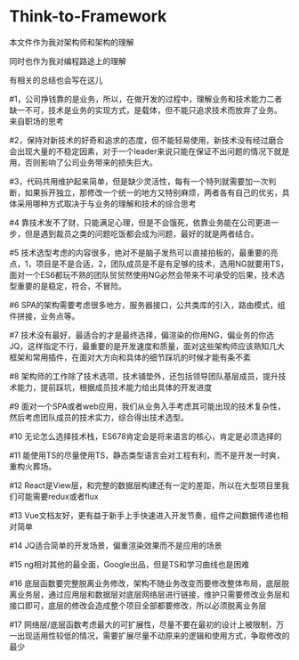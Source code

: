 # Think-to-Framework
本文件作为我对架构师和架构的理解

同时也作为我对编程路途上的理解

有相关的总结也会写在这儿

#1，公司挣钱靠的是业务，所以，在做开发的过程中，理解业务和技术能力二者缺一不可，技术是业务的实现方式，是载体，但不能只追求技术而放弃了业务。    来自职场的思考

#2，保持对新技术的好奇和追求的态度，但不能轻易使用，新技术没有经过磨合会出现大量的不稳定因素，对于一个leader来说只能在保证不出问题的情况下就是用，否则影响了公司业务带来的损失巨大。

#3，代码共用维护起来简单，但是缺少灵活性，每有一个特列就需要加一次判断，如果拆开独立，那修改一个统一的地方又特别麻烦，两者各有自己的优劣，具体采用哪种方式取决于与业务的理解和技术的综合思考

#4 靠技术发不了财，只能满足心理，但是不会饿死，依靠业务能在公司更进一步，但是遇到裁员之类的问题吃饭都会成为问题，最好的就是两者结合。

#5 技术选型考虑的内容很多，绝对不是脑子发热可以直接拍板的，最重要的亮点，1，项目是不是合适，2，团队成员是不是有足够的技术，选用NG就要用TS，面对一个ES6都玩不熟的团队贸贸然使用NG必然会带来不可承受的后果，技术选型重要的是稳定，符合，不冒险。

#6 SPA的架构需要考虑很多地方，服务器接口，公共类库的引入，路由模式，组件拼接，业务点等。

#7 技术没有最好，最适合的才是最终选择，偏渲染的你用NG，偏业务的你选JQ，这样指定不行，最重要的是开发速度和质量，面对这些架构师应该熟知几大框架和常用插件，在面对大方向和具体的细节踩坑的时候才能有条不紊

#8 架构师的工作除了技术选项，技术铺垫外，还包括领导团队基层成员，提升技术能力，提前踩坑，根据成员技术能力给出具体的开发进度

#9  面对一个SPA或者web应用，我们从业务入手考虑其可能出现的技术复杂性，然后考虑团队成员的技术实力，综合得出技术选型。

#10 无论怎么选择技术栈，ES678肯定会是将来语言的核心，肯定是必须选择的

#11 能使用TS的尽量使用TS，静态类型语言会对工程有利，而不是开发一时爽，重构火葬场。

#12 React是View层，和完整的数据层构建还有一定的差距，所以在大型项目里我们可能需要redux或者flux

#13 Vue文档友好，更有益于新手上手快速进入开发节奏，组件之间数据传递也相对简单

#14 JQ适合简单的开发场景，偏重渲染效果而不是应用的场景

#15 ng相对其他的最全面，Google出品，但是TS和学习曲线也是困难

#16 底层函数要完整脱离业务修改，架构不随业务改变而要修改整体布局，底层脱离业务层，通过应用层和数据层对底层网络层进行链接，维护只需要修改业务层和接口即可，底层的修改会造成整个项目全部都要修改，所以必须脱离业务层

#17 网络层/底层函数考虑最大的可扩展性，尽量不要在最初的设计上被限制，万一出现适用性较低的情况，需要扩展尽量不动原来的逻辑和使用方式，争取修改的最少